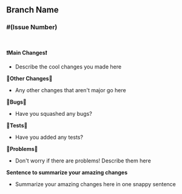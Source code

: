 <h2>Branch Name</h2>
<h3>#(Issue Number)</h3>
<br>

**❗Main Changes❗**
- Describe the cool changes you made here

**📙Other Changes📙**
- Any other changes that aren't major go here

**🐛Bugs🐛**
- Have you squashed any bugs?

**🧪Tests🧪**
- Have you added any tests?

**🤔Problems🤔**
- Don't worry if there are problems! Describe them here

**Sentence to summarize your amazing changes**
- Summarize your amazing changes here in one snappy sentence
